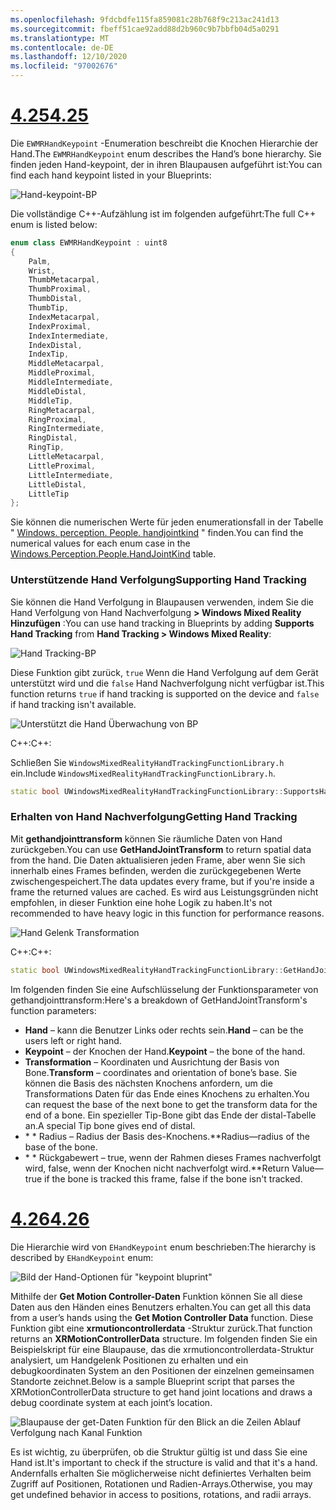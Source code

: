 ```yaml
---
ms.openlocfilehash: 9fdcbdfe115fa859081c28b768f9c213ac241d13
ms.sourcegitcommit: fbeff51cae92add88d2b960c9b7bbfb04d5a0291
ms.translationtype: MT
ms.contentlocale: de-DE
ms.lasthandoff: 12/10/2020
ms.locfileid: "97002676"
---
```

# <a name="425"></a>[<span data-ttu-id="b0ce4-101">4.25</span><span class="sxs-lookup"><span data-stu-id="b0ce4-101">4.25</span></span>](#tab/425)

<span data-ttu-id="b0ce4-102">Die `EWMRHandKeypoint` -Enumeration beschreibt die Knochen Hierarchie der Hand.</span><span class="sxs-lookup"><span data-stu-id="b0ce4-102">The `EWMRHandKeypoint` enum describes the Hand’s bone hierarchy.</span></span> <span data-ttu-id="b0ce4-103">Sie finden jeden Hand-keypoint, der in ihren Blaupausen aufgeführt ist:</span><span class="sxs-lookup"><span data-stu-id="b0ce4-103">You can find each hand keypoint listed in your Blueprints:</span></span>

![Hand-keypoint-BP](../images/hand-keypoint-bp.png)

<span data-ttu-id="b0ce4-105">Die vollständige C++-Aufzählung ist im folgenden aufgeführt:</span><span class="sxs-lookup"><span data-stu-id="b0ce4-105">The full C++ enum is listed below:</span></span>
```cpp
enum class EWMRHandKeypoint : uint8
{
    Palm,
    Wrist,
    ThumbMetacarpal,
    ThumbProximal,
    ThumbDistal,
    ThumbTip,
    IndexMetacarpal,
    IndexProximal,
    IndexIntermediate,
    IndexDistal,
    IndexTip,
    MiddleMetacarpal,
    MiddleProximal,
    MiddleIntermediate,
    MiddleDistal,
    MiddleTip,
    RingMetacarpal,
    RingProximal,
    RingIntermediate,
    RingDistal,
    RingTip,
    LittleMetacarpal,
    LittleProximal,
    LittleIntermediate,
    LittleDistal,
    LittleTip
};
```

<span data-ttu-id="b0ce4-106">Sie können die numerischen Werte für jeden enumerationsfall in der Tabelle " [Windows. perception. People. handjointkind](https://docs.microsoft.com/uwp/api/windows.perception.people.handjointkind) " finden.</span><span class="sxs-lookup"><span data-stu-id="b0ce4-106">You can find the numerical values for each enum case in the [Windows.Perception.People.HandJointKind](https://docs.microsoft.com/uwp/api/windows.perception.people.handjointkind) table.</span></span>

### <a name="supporting-hand-tracking"></a><span data-ttu-id="b0ce4-107">Unterstützende Hand Verfolgung</span><span class="sxs-lookup"><span data-stu-id="b0ce4-107">Supporting Hand Tracking</span></span>

<span data-ttu-id="b0ce4-108">Sie können die Hand Verfolgung in Blaupausen verwenden, indem Sie die Hand Verfolgung von Hand Nachverfolgung **> Windows Mixed Reality** **Hinzufügen** :</span><span class="sxs-lookup"><span data-stu-id="b0ce4-108">You can use hand tracking in Blueprints by adding **Supports Hand Tracking** from **Hand Tracking > Windows Mixed Reality**:</span></span>

![Hand Tracking-BP](../images/unreal/hand-tracking-bp.png)

<span data-ttu-id="b0ce4-110">Diese Funktion gibt zurück, `true` Wenn die Hand Verfolgung auf dem Gerät unterstützt wird und die `false` Hand Nachverfolgung nicht verfügbar ist.</span><span class="sxs-lookup"><span data-stu-id="b0ce4-110">This function returns `true` if hand tracking is supported on the device and `false` if hand tracking isn't available.</span></span>

![Unterstützt die Hand Überwachung von BP](../images/unreal/supports-hand-tracking-bp.png)

<span data-ttu-id="b0ce4-112">C++:</span><span class="sxs-lookup"><span data-stu-id="b0ce4-112">C++:</span></span>

<span data-ttu-id="b0ce4-113">Schließen Sie `WindowsMixedRealityHandTrackingFunctionLibrary.h` ein.</span><span class="sxs-lookup"><span data-stu-id="b0ce4-113">Include `WindowsMixedRealityHandTrackingFunctionLibrary.h`.</span></span>

```cpp
static bool UWindowsMixedRealityHandTrackingFunctionLibrary::SupportsHandTracking()
```

### <a name="getting-hand-tracking"></a><span data-ttu-id="b0ce4-114">Erhalten von Hand Nachverfolgung</span><span class="sxs-lookup"><span data-stu-id="b0ce4-114">Getting Hand Tracking</span></span>

<span data-ttu-id="b0ce4-115">Mit **gethandjointtransform** können Sie räumliche Daten von Hand zurückgeben.</span><span class="sxs-lookup"><span data-stu-id="b0ce4-115">You can use **GetHandJointTransform** to return spatial data from the hand.</span></span> <span data-ttu-id="b0ce4-116">Die Daten aktualisieren jeden Frame, aber wenn Sie sich innerhalb eines Frames befinden, werden die zurückgegebenen Werte zwischengespeichert.</span><span class="sxs-lookup"><span data-stu-id="b0ce4-116">The data updates every frame, but if you're inside a frame the returned values are cached.</span></span> <span data-ttu-id="b0ce4-117">Es wird aus Leistungsgründen nicht empfohlen, in dieser Funktion eine hohe Logik zu haben.</span><span class="sxs-lookup"><span data-stu-id="b0ce4-117">It's not recommended to have heavy logic in this function for performance reasons.</span></span>

![Hand Gelenk Transformation](../images/unreal/get-hand-joint-transform.png)

<span data-ttu-id="b0ce4-119">C++:</span><span class="sxs-lookup"><span data-stu-id="b0ce4-119">C++:</span></span>
```cpp
static bool UWindowsMixedRealityHandTrackingFunctionLibrary::GetHandJointTransform(EControllerHand Hand, EWMRHandKeypoint Keypoint, FTransform& OutTransform, float& OutRadius)
```

<span data-ttu-id="b0ce4-120">Im folgenden finden Sie eine Aufschlüsselung der Funktionsparameter von gethandjointtransform:</span><span class="sxs-lookup"><span data-stu-id="b0ce4-120">Here's a breakdown of GetHandJointTransform's function parameters:</span></span>

* <span data-ttu-id="b0ce4-121">**Hand** – kann die Benutzer Links oder rechts sein.</span><span class="sxs-lookup"><span data-stu-id="b0ce4-121">**Hand** – can be the users left or right hand.</span></span>
* <span data-ttu-id="b0ce4-122">**Keypoint** – der Knochen der Hand.</span><span class="sxs-lookup"><span data-stu-id="b0ce4-122">**Keypoint** – the bone of the hand.</span></span>
* <span data-ttu-id="b0ce4-123">**Transformation** – Koordinaten und Ausrichtung der Basis von Bone.</span><span class="sxs-lookup"><span data-stu-id="b0ce4-123">**Transform** – coordinates and orientation of bone’s base.</span></span> <span data-ttu-id="b0ce4-124">Sie können die Basis des nächsten Knochens anfordern, um die Transformations Daten für das Ende eines Knochens zu erhalten.</span><span class="sxs-lookup"><span data-stu-id="b0ce4-124">You can request the base of the next bone to get the transform data for the end of a bone.</span></span> <span data-ttu-id="b0ce4-125">Ein spezieller Tip-Bone gibt das Ende der distal-Tabelle an.</span><span class="sxs-lookup"><span data-stu-id="b0ce4-125">A special Tip bone gives end of distal.</span></span>
* <span data-ttu-id="b0ce4-126">\* \* Radius – Radius der Basis des-Knochens.</span><span class="sxs-lookup"><span data-stu-id="b0ce4-126">\*\*Radius—radius of the base of the bone.</span></span>
* <span data-ttu-id="b0ce4-127">\* \* Rückgabewert – true, wenn der Rahmen dieses Frames nachverfolgt wird, false, wenn der Knochen nicht nachverfolgt wird.</span><span class="sxs-lookup"><span data-stu-id="b0ce4-127">\*\*Return Value—true if the bone is tracked this frame, false if the bone isn't tracked.</span></span>


# <a name="426"></a>[<span data-ttu-id="b0ce4-128">4.26</span><span class="sxs-lookup"><span data-stu-id="b0ce4-128">4.26</span></span>](#tab/426)

<span data-ttu-id="b0ce4-129">Die Hierarchie wird von `EHandKeypoint` enum beschrieben:</span><span class="sxs-lookup"><span data-stu-id="b0ce4-129">The hierarchy is described by `EHandKeypoint` enum:</span></span>

![Bild der Hand-Optionen für "keypoint bluprint"](../images/hand-keypoint-bp.png)

<span data-ttu-id="b0ce4-131">Mithilfe der **Get Motion Controller-Daten** Funktion können Sie all diese Daten aus den Händen eines Benutzers erhalten.</span><span class="sxs-lookup"><span data-stu-id="b0ce4-131">You can get all this data from a user’s hands using the **Get Motion Controller Data** function.</span></span> <span data-ttu-id="b0ce4-132">Diese Funktion gibt eine **xrmutioncontrollerdata** -Struktur zurück.</span><span class="sxs-lookup"><span data-stu-id="b0ce4-132">That function returns an **XRMotionControllerData** structure.</span></span> <span data-ttu-id="b0ce4-133">Im folgenden finden Sie ein Beispielskript für eine Blaupause, das die xrmutioncontrollerdata-Struktur analysiert, um Handgelenk Positionen zu erhalten und ein debugkoordinaten System an den Positionen der einzelnen gemeinsamen Standorte zeichnet.</span><span class="sxs-lookup"><span data-stu-id="b0ce4-133">Below is a sample Blueprint script that parses the XRMotionControllerData structure to get hand joint locations and draws a debug coordinate system at each joint’s location.</span></span>

![Blaupause der get-Daten Funktion für den Blick an die Zeilen Ablauf Verfolgung nach Kanal Funktion](../images/unreal-hand-tracking-img-03.png)

<span data-ttu-id="b0ce4-135">Es ist wichtig, zu überprüfen, ob die Struktur gültig ist und dass Sie eine Hand ist.</span><span class="sxs-lookup"><span data-stu-id="b0ce4-135">It's important to check if the structure is valid and that it's a hand.</span></span> <span data-ttu-id="b0ce4-136">Andernfalls erhalten Sie möglicherweise nicht definiertes Verhalten beim Zugriff auf Positionen, Rotationen und Radien-Arrays.</span><span class="sxs-lookup"><span data-stu-id="b0ce4-136">Otherwise, you may get undefined behavior in access to positions, rotations, and radii arrays.</span></span>
